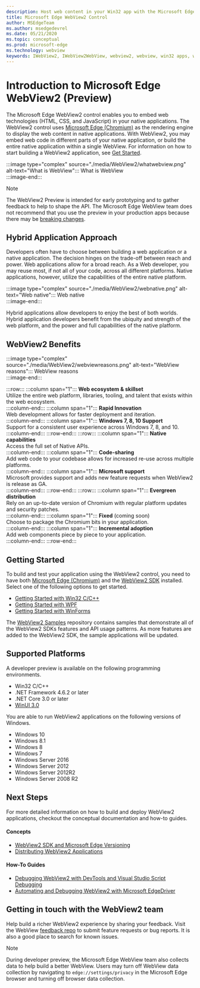 ```yaml
---
description: Host web content in your Win32 app with the Microsoft Edge WebView 2 control
title: Microsoft Edge WebView2 Control
author: MSEdgeTeam
ms.author: msedgedevrel
ms.date: 05/21/2020
ms.topic: conceptual
ms.prod: microsoft-edge
ms.technology: webview
keywords: IWebView2, IWebView2WebView, webview2, webview, win32 apps, win32, edge, ICoreWebView2, CoreWebView2, ICoreWebView2Host, browser control, edge html, Windows Forms, WinForms, WPF, .NET
---
```


# Introduction to Microsoft Edge WebView2 (Preview)  

The Microsoft Edge WebView2 control enables you to embed web technologies \(HTML, CSS, and JavaScript\) in your native applications.  The WebView2 control uses [Microsoft Edge (Chromium)](https://www.microsoftedgeinsider.com) as the rendering engine to display the web content in native applications.  With WebView2, you may embed web code in different parts of your native application, or build the entire native application within a single WebView.  For information on how to start building a WebView2 application, see [Get Started](./index.md#getting-started).  

:::image type="complex" source="./media/WebView2/whatwebview.png" alt-text="What is WebView":::
   What is WebView  
:::image-end:::  

> [!NOTE]
> The WebView2 Preview is intended for early prototyping and to gather feedback to help to shape the API.  The Microsoft Edge WebView team does not recommend that you use the preview in your production apps because there may be [breaking changes](./releasenotes.md).  

## Hybrid Application Approach  

Developers often have to choose between building a web application or a native application.  The decision hinges on the trade-off between reach and power.  Web applications allow for a broad reach.  As a Web developer, you may reuse most, if not all of your code, across all different platforms.  Native applications, however, utilize the capabilities of the entire native platform.  

:::image type="complex" source="./media/WebView2/webnative.png" alt-text="Web native":::
   Web native  
:::image-end:::  

Hybrid applications allow developers to enjoy the best of both worlds.  Hybrid application developers benefit from the ubiquity and strength of the web platform, and the power and full capabilities of the native platform.  

## WebView2 Benefits   

:::image type="complex" source="./media/WebView2/webviewreasons.png" alt-text="WebView reasons":::
   WebView reasons  
:::image-end:::  

:::row:::
   :::column span="1":::
      **Web ecosystem \& skillset**  
      Utilize the entire web platform, libraries, tooling, and talent that exists within the web ecosystem.  
   :::column-end:::
   :::column span="1":::
      **Rapid Innovation**  
      Web development allows for faster deployment and iteration.  
   :::column-end:::
   :::column span="1":::
      **Windows 7, 8, 10 Support**  
      Support for a consistent user experience across Windows 7, 8, and 10.  
   :::column-end:::
:::row-end:::
:::row:::
   :::column span="1":::
      **Native capabilities**  
      Access the full set of Native APIs.  
   :::column-end:::
   :::column span="1":::
      **Code-sharing**  
      Add web code to your codebase allows for increased re-use across multiple platforms.  
   :::column-end:::
   :::column span="1":::
      **Microsoft support**  
      Microsoft provides support and adds new feature requests when WebView2 is release as GA.  
   :::column-end:::
:::row-end:::
:::row:::
   :::column span="1":::
      **Evergreen distribution**  
      Rely on an up-to-date version of Chromium with regular platform updates and security patches.  
   :::column-end:::
   :::column span="1":::
      **Fixed** \(coming soon\)  
      Choose to package the Chromium bits in your application.  
   :::column-end:::
   :::column span="1":::
      **Incremental adoption**  
      Add web components piece by piece to your application.  
   :::column-end:::
:::row-end:::  

## Getting Started  

To build and test your application using the WebView2 control, you need to have both [Microsoft Edge (Chromium)](https://www.microsoftedgeinsider.com/download) and the [WebView2 SDK](https://aka.ms/webviewnuget) installed.  Select one of the following options to get started.  

*   [Getting Started with Win32 C/C++](./gettingstarted/win32.md)  
*   [Getting Started with WPF](./gettingstarted/wpf.md)  
*   [Getting Started with WinForms](./gettingstarted/winforms.md)  

The [WebView2 Samples](https://github.com/MicrosoftEdge/WebView2Samples) repository contains samples that demonstrate all of the WebView2 SDKs features and API usage patterns. As more features are added to the WebView2 SDK, the sample applications will be updated.   

## Supported Platforms  

A developer preview is available on the following programming environments.  

*   Win32 C/C++  
*   .NET Framework 4.6.2 or later  
*   .NET Core 3.0 or later  
*   [WinUI 3.0](/uwp/toolkits/winui3/)  

You are able to run WebView2 applications on the following versions of Windows.  

*   Windows 10  
*   Windows 8.1  
*   Windows 8  
*   Windows 7  
*   Windows Server 2016  
*   Windows Server 2012  
*   Windows Server 2012R2  
*   Windows Server 2008 R2  

## Next Steps  

For more detailed information on how to build and deploy WebView2 applications, checkout the conceptual documentation and how-to guides.  

#### Concepts  

*   [WebView2 SDK and Microsoft Edge Versioning](./concepts/versioning.md)
*   [Distributing WebView2 Applications](./concepts/distribution.md)  
 
#### How-To Guides  

*   [Debugging WebView2 with DevTools and Visual Studio Script Debugging](./howto/debug.md)  
*   [Automating and Debugging WebView2 with Microsoft EdgeDriver](./howto/webdriver.md)  

<!--todo: add how-tos when available  -->  

## Getting in touch with the WebView2 team  

Help build a richer WebView2 experience by sharing your feedback.  Visit the WebView [feedback repo](https://aka.ms/webviewfeedback) to submit feature requests or bug reports.  It is also a good place to search for known issues.  

> [!NOTE]
> During developer preview, the Microsoft Edge WebView team also collects data to help build a better WebView.  Users may turn off WebView data collection by navigating to `edge://settings/privacy` in the Microsoft Edge browser and turning off browser data collection.  
